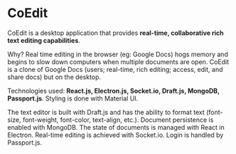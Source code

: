 # CoEdit

CoEdit is a desktop application that provides <b>real-time, collaborative rich text editing capabilities</b>.

Why?
Real time editing in the browser (eg: Google Docs) hogs memory and begins to slow down computers when multiple documents are open. CoEdit is
a clone of Google Docs (users; real-time, rich editing; access, edit, and share docs) but on the desktop. 

Technologies used: <b>React.js, Electron.js, Socket.io, Draft.js, MongoDB, Passport.js</b>.
Styling is done with Material UI.

The text editor is built with Draft.js and has the ability to format text (font-size, font-weight, font-color, text-align, etc.).
Document persistence is enabled with MongoDB.
The state of documents is managed with React in Electron. 
Real-time editing is achieved with Socket.io.
Login is handled by Passport.js.
